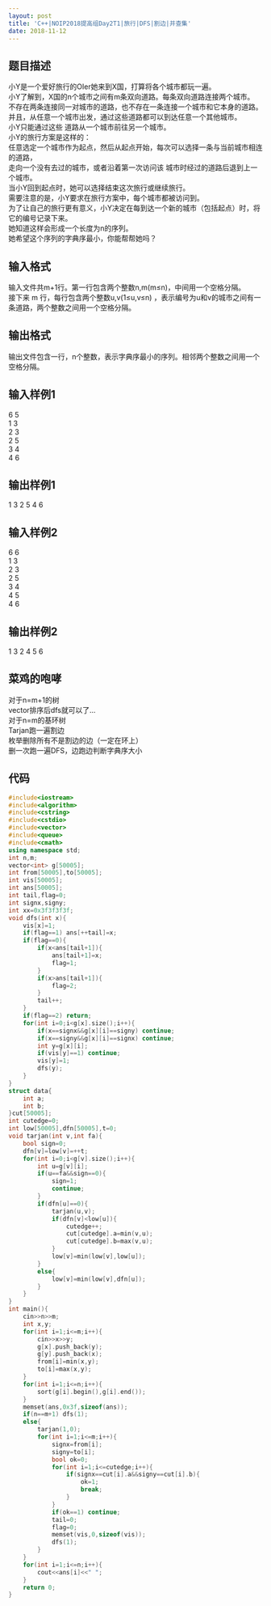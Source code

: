 ```yaml
---
layout: post 
title: 'C++|NOIP2018提高组Day2T1|旅行|DFS|割边|并查集' 
date: 2018-11-12 
---
```

## 题目描述
小Y是一个爱好旅行的OIer她来到X国，打算将各个城市都玩一遍。  
小Y了解到，X国的n个城市之间有m条双向道路。每条双向道路连接两个城市。  
不存在两条连接同一对城市的道路，也不存在一条连接一个城市和它本身的道路。  
并且，从任意一个城市出发，通过这些道路都可以到达任意一个其他城市。  
小Y只能通过这些 道路从一个城市前往另一个城市。  
小Y的旅行方案是这样的：  
任意选定一个城市作为起点，然后从起点开始，每次可以选择一条与当前城市相连的道路，  
走向一个没有去过的城市，或者沿着第一次访问该 城市时经过的道路后退到上一个城市。  
当小Y回到起点时，她可以选择结束这次旅行或继续旅行。  
需要注意的是，小Y要求在旅行方案中，每个城市都被访问到。  
为了让自己的旅行更有意义，小Y决定在每到达一个新的城市（包括起点）时，将它的编号记录下来。  
她知道这样会形成一个长度为n的序列。  
她希望这个序列的字典序最小，你能帮帮她吗？   
## 输入格式
输入文件共m+1行。第一行包含两个整数n,m(m≤n)，中间用一个空格分隔。  
接下来 m 行，每行包含两个整数u,v(1≤u,v≤n) ，表示编号为u和v的城市之间有一条道路，两个整数之间用一个空格分隔。  

## 输出格式
输出文件包含一行，n个整数，表示字典序最小的序列。相邻两个整数之间用一个空格分隔。  

## 输入样例1
6 5   
1 3   
2 3   
2 5   
3 4   
4 6  
## 输出样例1
1 3 2 5 4 6  
## 输入样例2
6 6   
1 3   
2 3   
2 5   
3 4   
4 5   
4 6  
## 输出样例2
1 3 2 4 5 6  
## 菜鸡的咆哮
对于n=m+1的树  
vector排序后dfs就可以了...  
对于n=m的基环树  
Tarjan跑一遍割边  
枚举删除所有不是割边的边（一定在环上）  
删一次跑一遍DFS，边跑边判断字典序大小  
## 代码
```cpp
#include<iostream>
#include<algorithm>
#include<cstring>
#include<cstdio>
#include<vector>
#include<queue>
#include<cmath>
using namespace std;
int n,m;
vector<int> g[50005];
int from[50005],to[50005];
int vis[50005];
int ans[50005];
int tail,flag=0;
int signx,signy;
int xx=0x3f3f3f3f;
void dfs(int x){
	vis[x]=1;
	if(flag==1) ans[++tail]=x;
	if(flag==0){
		if(x<ans[tail+1]){
			ans[tail+1]=x;
			flag=1;
		}
		if(x>ans[tail+1]){
			flag=2;
		}
		tail++;
	}
	if(flag==2) return;
	for(int i=0;i<g[x].size();i++){
		if(x==signx&&g[x][i]==signy) continue;
		if(x==signy&&g[x][i]==signx) continue;
		int y=g[x][i];
		if(vis[y]==1) continue;
		vis[y]=1;
		dfs(y);
	}
}
struct data{
	int a;
	int b;
}cut[50005];
int cutedge=0;
int low[50005],dfn[50005],t=0;
void tarjan(int v,int fa){
	bool sign=0;
	dfn[v]=low[v]=++t;
	for(int i=0;i<g[v].size();i++){
		int u=g[v][i];
		if(u==fa&&sign==0){
			sign=1;
			continue;
		}
		if(dfn[u]==0){
			tarjan(u,v);
			if(dfn[v]<low[u]){
				cutedge++;
				cut[cutedge].a=min(v,u);
				cut[cutedge].b=max(v,u);
			}	
			low[v]=min(low[v],low[u]);
		}
		else{
			low[v]=min(low[v],dfn[u]);
		} 
	}
}
int main(){
	cin>>n>>m;
	int x,y;
	for(int i=1;i<=m;i++){
		cin>>x>>y;
		g[x].push_back(y);
		g[y].push_back(x);
		from[i]=min(x,y);
		to[i]=max(x,y);
	}
	for(int i=1;i<=n;i++){
		sort(g[i].begin(),g[i].end());
	}
	memset(ans,0x3f,sizeof(ans));
	if(n==m+1) dfs(1);
	else{
		tarjan(1,0);
		for(int i=1;i<=m;i++){
			signx=from[i];
			signy=to[i];
			bool ok=0;
			for(int i=1;i<=cutedge;i++){
				if(signx==cut[i].a&&signy==cut[i].b){
					ok=1;
					break;
				}
			}
			if(ok==1) continue; 
			tail=0;
			flag=0;
			memset(vis,0,sizeof(vis));
			dfs(1);
		}	
	}
	for(int i=1;i<=n;i++){
		cout<<ans[i]<<" ";
	}
	return 0;
}
```